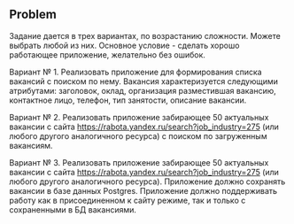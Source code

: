 ## Problem

Задание дается в трех вариантах, по возрастанию сложности. Можете
выбрать любой из них. Основное условие - сделать хорошо работающее
приложение, желательно без ошибок.

Вариант № 1. Реализовать приложение для формирования списка вакансий с
поиском по нему. Вакансия характеризуется следующими атрибутами:
заголовок, оклад, организация разместившая вакансию, контактное лицо,
телефон, тип занятости, описание вакансии.

Вариант № 2. Реализовать приложение забирающее 50 актуальных вакансии с
сайта https://rabota.yandex.ru/search?job_industry=275 (или любого
другого аналогичного ресурса) с поиском по загруженным вакансиям.

Вариант № 3. Реализовать приложение забирающее 50 актуальных вакансии с
сайта https://rabota.yandex.ru/search?job_industry=275 (или любого
другого аналогичного ресурса). Приложение должно сохранять вакансии в
базе данных Postgres. Приложение должно поддерживать работу как в
присоединенном к сайту режиме, так и только с сохраненными в БД вакансиями.